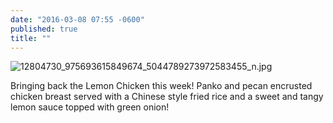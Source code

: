 ```yaml
---
date: "2016-03-08 07:55 -0600"
published: true
title: ""
---
```


![12804730_975693615849674_5044789273972583455_n.jpg]({{site.baseurl}}/media/12804730_975693615849674_5044789273972583455_n.jpg)

Bringing back the Lemon Chicken this week! Panko and pecan encrusted chicken breast served with a Chinese style fried rice and a sweet and tangy lemon sauce topped with green onion!